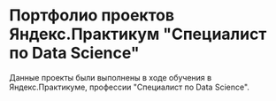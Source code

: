# Портфолио проектов Яндекс.Практикум "Специалист по Data Science"

Данные проекты были выполнены в ходе обучения в Яндекс.Практикуме, профессии "Специалист по Data Science".

